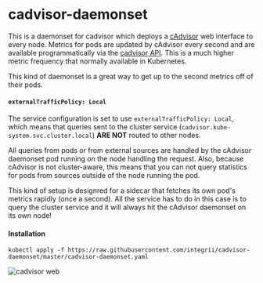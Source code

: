 # cadvisor-daemonset

This is a daemonset for cadvisor which deploys a [cAdvisor](https://github.com/google/cadvisor) web interface to every node.  Metrics for pods are updated by cAdvisor every second and are available programmatically via the [cadvisor API](https://github.com/google/cadvisor/blob/master/docs/api.md).  This is a much higher metric frequency that normally available in Kubernetes.

This kind of daemonset is a great way to get up to the second metrics off of their pods.

#### `externalTrafficPolicy: Local`

The service configuration is set to use `externalTrafficPolicy: Local`, which means that queries sent to the cluster service (`cadvisor.kube-system.svc.cluster.local`) **ARE NOT** routed to other nodes.

All queries from pods or from external sources are handled by the cAdvisor daemonset pod running on the node handling the request.  Also, because cAdvisor is not cluster-aware, this means that you can not query statistics for pods from sources outside of the node running the pod.

This kind of setup is designred for a sidecar that fetches its own pod's metrics rapidly (once a second).  All the service has to do in this case is to query the cluster service and it will always hit the cAdvisor daemonset on its own node!

#### Installation

`kubectl apply -f https://raw.githubusercontent.com/integrii/cadvisor-daemonset/master/cadvisor-daemonset.yaml`  


![cadvisor web](https://github.com/integrii/cadvisor-daemonset/blob/master/cadvisor-web.png?raw=true)

